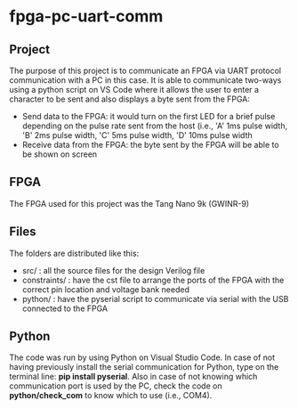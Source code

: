 # fpga-pc-uart-comm

## Project
The purpose of this project is to communicate an FPGA via UART protocol communication with a PC in this case. It is able to communicate two-ways using a python script on VS Code where it allows the user to enter a character to be sent and also displays a byte sent from the FPGA: 
* Send data to the FPGA: it would turn on the first LED for a brief pulse depending on the pulse rate sent from the host (i.e., 'A' 1ms pulse width, 'B' 2ms pulse width, 'C' 5ms pulse width, 'D' 10ms pulse width
* Receive data from the FPGA: the byte sent by the FPGA will be able to be shown on screen

## FPGA
The FPGA used for this project was the Tang Nano 9k (GWINR-9)

## Files
The folders are distributed like this:
* src/ : all the source files for the design Verilog file
* constraints/ : have the cst file to arrange the ports of the FPGA with the correct pin location and voltage bank needed
* python/ : have the pyserial script to communicate via serial with the USB connected to the FPGA

## Python
The code was run by using Python on Visual Studio Code. In case of not having previously install the serial communication for Python, type on the terminal line: **pip install pyserial**.
Also in case of not knowing which communication port is used by the PC, check the code on **python/check_com** to know which to use (i.e., COM4). 
